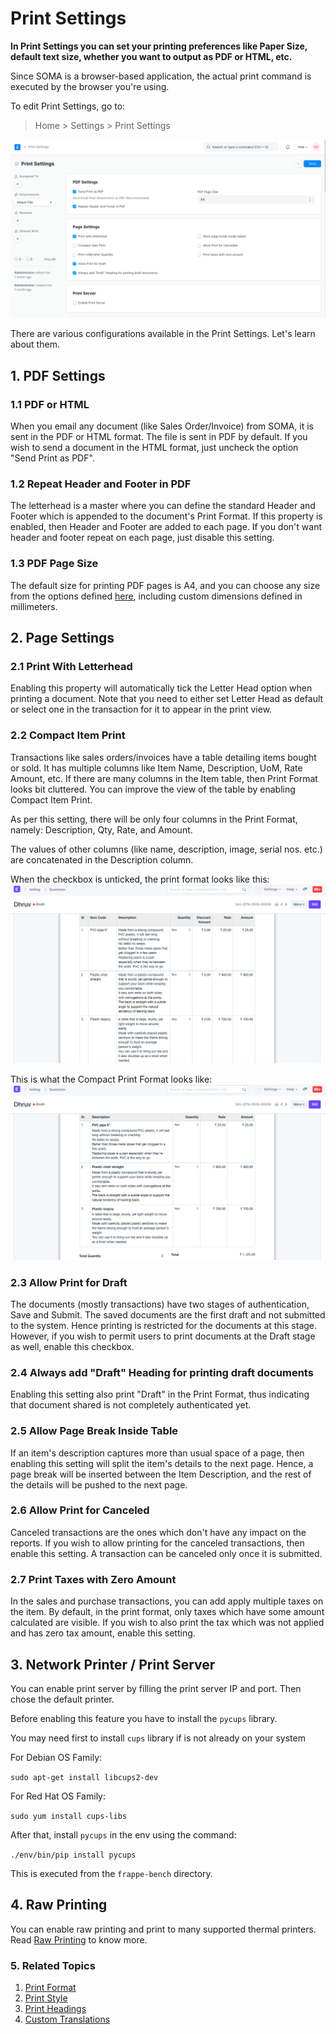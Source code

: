 
# Print Settings


**In Print Settings you can set your printing preferences like Paper Size, default text size, whether you want to output as PDF or HTML, etc.**


Since SOMA is a browser-based application, the actual print command is executed by the browser you're using.


To edit Print Settings, go to:



> 
> Home > Settings > Print Settings
> 
> 
> 


![Print Settings](/files/print-settings.png)


There are various configurations available in the Print Settings. Let's learn about them.


## 1. PDF Settings


### 1.1 PDF or HTML


When you email any document (like Sales Order/Invoice) from SOMA, it is sent in the PDF or HTML format. The file is sent in PDF by default. If you wish to send a document in the HTML format, just uncheck the option "Send Print as PDF".


### 1.2 Repeat Header and Footer in PDF


The letterhead is a master where you can define the standard Header and Footer which is appended to the document's Print Format. If this property is enabled, then Header and Footer are added to each page. If you don't want header and footer repeat on each page, just disable this setting.


### 1.3 PDF Page Size


The default size for printing PDF pages is A4, and you can choose any size from the options defined [here](https://doc.qt.io/archives/qt-4.8/qprinter.html#PaperSize-enum), including custom dimensions defined in millimeters.


## 2. Page Settings


### 2.1 Print With Letterhead


Enabling this property will automatically tick the Letter Head option when printing a document. Note that you need to either set Letter Head as default or select one in the transaction for it to appear in the print view.


### 2.2 Compact Item Print


Transactions like sales orders/invoices have a table detailing items bought or sold. It has multiple columns like Item Name, Description, UoM, Rate Amount, etc. If there are many columns in the Item table, then Print Format looks bit cluttered. You can improve the view of the table by enabling Compact Item Print.


As per this setting, there will be only four columns in the Print Format, namely: Description, Qty, Rate, and Amount.


The values of other columns (like name, description, image, serial nos. etc.) are concatenated in the Description column.


When the checkbox is unticked, the print format looks like this:
![Incompact Print Format Settings](/files/incompact-print.png)


This is what the Compact Print Format looks like:
![Compact Print Format Settings](/files/compact-print.png)


### 2.3 Allow Print for Draft


The documents (mostly transactions) have two stages of authentication, Save and Submit. The saved documents are the first draft and not submitted to the system. Hence printing is restricted for the documents at this stage. However, if you wish to permit users to print documents at the Draft stage as well, enable this checkbox.


### 2.4 Always add "Draft" Heading for printing draft documents


Enabling this setting also print "Draft" in the Print Format, thus indicating that document shared is not completely authenticated yet.


### 2.5 Allow Page Break Inside Table


If an item's description captures more than usual space of a page, then enabling this setting will split the item's details to the next page. Hence, a page break will be inserted between the Item Description, and the rest of the details will be pushed to the next page.


### 2.6 Allow Print for Canceled


Canceled transactions are the ones which don't have any impact on the reports. If you wish to allow printing for the canceled transactions, then enable this setting. A transaction can be canceled only once it is submitted.


### 2.7 Print Taxes with Zero Amount


In the sales and purchase transactions, you can add apply multiple taxes on the item. By default, in the print format, only taxes which have some amount calculated are visible. If you wish to also print the tax which was not applied and has zero tax amount, enable this setting.


## 3. Network Printer / Print Server


You can enable print server by filling the print server IP and port. Then chose the default printer.


Before enabling this feature you have to install the `pycups` library.


You may need first to install `cups` library if is not already on your system


For Debian OS Family:


`sudo apt-get install libcups2-dev`


For Red Hat OS Family:


`sudo yum install cups-libs`


After that, install `pycups` in the env using the command:


`./env/bin/pip install pycups`


This is executed from the `frappe-bench` directory.


## 4. Raw Printing


You can enable raw printing and print to many supported thermal printers. Read [Raw Printing](/docs/en/setting-up/print/raw-printing) to know more.


### 5. Related Topics


1. [Print Format](/docs/en/setting-up/print/print-format)
2. [Print Style](/docs/en/setting-up/print/print-style)
3. [Print Headings](/docs/en/setting-up/print/print-headings)
4. [Custom Translations](/docs/en/setting-up/print/custom-translations)


